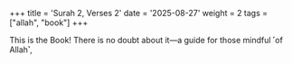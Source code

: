 +++
title = 'Surah 2, Verses 2'
date = '2025-08-27'
weight = 2
tags = ["allah", "book"]
+++

This is the Book! There is no doubt about it—a guide for those mindful ˹of Allah˺,